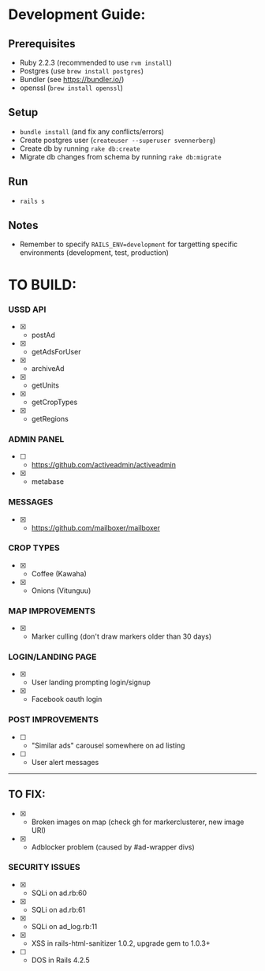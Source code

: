 # Development Guide:

## Prerequisites
- Ruby 2.2.3 (recommended to use `rvm install`)
- Postgres (use `brew install postgres`)
- Bundler (see https://bundler.io/)
- openssl (`brew install openssl`)

## Setup
- `bundle install` (and fix any conflicts/errors)
- Create postgres user (`createuser --superuser svennerberg`)
- Create db by running `rake db:create`
- Migrate db changes from schema by running `rake db:migrate`

## Run
- `rails s`

## Notes
- Remember to specify `RAILS_ENV=development` for targetting specific environments (development, test, production)

# TO BUILD:

### USSD API
- [x] - postAd
- [x] - getAdsForUser
- [x] - archiveAd
- [x] - getUnits
- [x] - getCropTypes
- [x] - getRegions

### ADMIN PANEL
- [ ] - https://github.com/activeadmin/activeadmin
- [x] - metabase

### MESSAGES
- [x] - https://github.com/mailboxer/mailboxer

### CROP TYPES
- [x] - Coffee (Kawaha)
- [x] - Onions (Vitunguu)

### MAP IMPROVEMENTS
- [x] - Marker culling (don't draw markers older than 30 days)

### LOGIN/LANDING PAGE
- [x] - User landing prompting login/signup
- [x] - Facebook oauth login

### POST IMPROVEMENTS
- [ ] - "Similar ads" carousel somewhere on ad listing
- [ ] - User alert messages

---------------------

## TO FIX:

- [x] - Broken images on map (check gh for markerclusterer, new image URI)
- [x] - Adblocker problem (caused by #ad-wrapper divs)

### SECURITY ISSUES
- [x] - SQLi on ad.rb:60
- [x] - SQLi on ad.rb:61
- [x] - SQLi on ad_log.rb:11
- [x] - XSS in rails-html-sanitizer 1.0.2, upgrade gem to 1.0.3+
- [ ] - DOS in Rails 4.2.5
